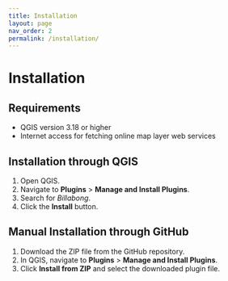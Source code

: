 ```yaml
---
title: Installation
layout: page
nav_order: 2
permalink: /installation/
---
```


# Installation

## Requirements

- QGIS version 3.18 or higher
- Internet access for fetching online map layer web services

## Installation through QGIS

1. Open QGIS.
2. Navigate to **Plugins** > **Manage and Install Plugins**.
3. Search for *Billabong*.
4. Click the **Install** button.

## Manual Installation through GitHub

1. Download the ZIP file from the GitHub repository.
2. In QGIS, navigate to **Plugins** > **Manage and Install Plugins**.
3. Click **Install from ZIP** and select the downloaded plugin file.
